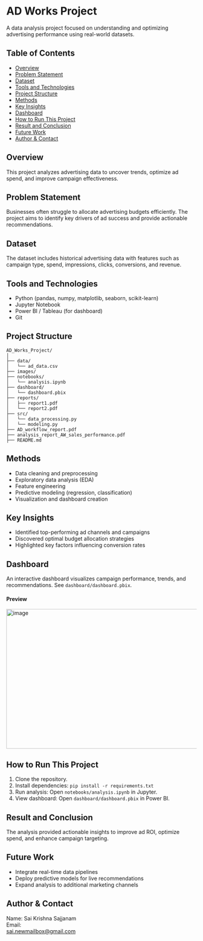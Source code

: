 # AD Works Project

A data analysis project focused on understanding and optimizing advertising performance using real-world datasets.

## Table of Contents
- [Overview](#overview)
- [Problem Statement](#problem-statement)
- [Dataset](#dataset)
- [Tools and Technologies](#tools-and-technologies)
- [Project Structure](#project-structure)
- [Methods](#methods)
- [Key Insights](#key-insights)
- [Dashboard](#dashboard)
- [How to Run This Project](#how-to-run-this-project)
- [Result and Conclusion](#result-and-conclusion)
- [Future Work](#future-work)
- [Author & Contact](#author--contact)

## Overview
This project analyzes advertising data to uncover trends, optimize ad spend, and improve campaign effectiveness.

## Problem Statement
Businesses often struggle to allocate advertising budgets efficiently. The project aims to identify key drivers of ad success and provide actionable recommendations.

## Dataset
The dataset includes historical advertising data with features such as campaign type, spend, impressions, clicks, conversions, and revenue.

## Tools and Technologies
- Python (pandas, numpy, matplotlib, seaborn, scikit-learn)
- Jupyter Notebook
- Power BI / Tableau (for dashboard)
- Git

## Project Structure
```
AD_Works_Project/
│
├── data/
│   └── ad_data.csv
├── images/
├── notebooks/
│   └── analysis.ipynb
├── dashboard/
│   └── dashboard.pbix
├── reports/
│   ├── report1.pdf
│   └── report2.pdf
├── src/
│   └── data_processing.py
│   └── modeling.py
├── AD_workflow_report.pdf
├── analysis_report_AW_sales_performance.pdf
├── README.md
```

## Methods
- Data cleaning and preprocessing
- Exploratory data analysis (EDA)
- Feature engineering
- Predictive modeling (regression, classification)
- Visualization and dashboard creation

## Key Insights
- Identified top-performing ad channels and campaigns
- Discovered optimal budget allocation strategies
- Highlighted key factors influencing conversion rates

## Dashboard
An interactive dashboard visualizes campaign performance, trends, and recommendations. See `dashboard/dashboard.pbix`.

#### Preview
<img width="654" height="370" alt="image" src="https://github.com/user-attachments/assets/cd9b3c65-5ac7-46ae-8a25-a96f3e9d3494" />



## How to Run This Project
1. Clone the repository.
2. Install dependencies: `pip install -r requirements.txt`
3. Run analysis: Open `notebooks/analysis.ipynb` in Jupyter.
4. View dashboard: Open `dashboard/dashboard.pbix` in Power BI.

## Result and Conclusion
The analysis provided actionable insights to improve ad ROI, optimize spend, and enhance campaign targeting.

## Future Work
- Integrate real-time data pipelines
- Deploy predictive models for live recommendations
- Expand analysis to additional marketing channels

## Author & Contact  
Name: Sai Krishna Sajjanam  
Email:  
sai.newmailbox@gmail.com
